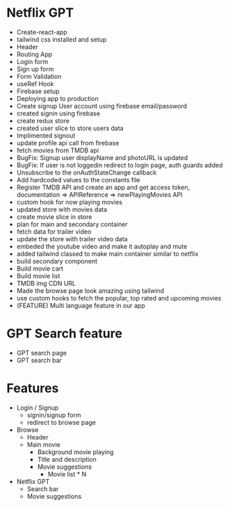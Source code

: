 # Netflix GPT

- Create-react-app
- tailwind css installed and setup
- Header
- Routing App
- Login form
- Sign up form
- Form Validation
- useRef Hook
- Firebase setup
- Deploying app to production
- Create signup User account using firebase email/password
- created signin using firebase
- create redux store
- created user slice to store users data
- Implimented signout
- update profile api call from firebase
- fetch movies from TMDB api
- BugFix: Signup user displayName and photoURL is updated
- BugFix: If user is not loggedin redirect to login page, auth guards added
- Unsubscribe to the onAuthStateChange callback
- Add hardcoded values to the constants file
- Register TMDB API and create an app and get access token, documentation => APIReference => newPlayingMovies API
- custom hook for now playing movies
- updated store with movies data
- create movie slice in store
- plan for main and secondary container
- fetch data for trailer video
- update the store with trailer video data
- embeded the youtube video and make it autoplay and mute
- added tailwind classed to make main container similar to netflix
- build secondary component
- Build movie cart
- Build movie list
- TMDB img CDN URL
- Made the browse page look amazing using tailwind
- use custom hooks to fetch the popular, top rated and upcoming movies
- (FEATURE) Multi language feature in our app

# GPT Search feature

- GPT search page
- GPT search bar

# Features

- Login / Signup
  - signin/signup form
  - redirect to browse page
- Browse
  - Header
  - Main movie
    - Background movie playing
    - Title and description
    - Movie suggestions
      - Movie list \* N
- Netflix GPT
  - Search bar
  - Movie suggestions
